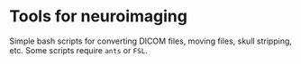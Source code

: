 # Tools for neuroimaging
Simple bash scripts for converting DICOM files, moving files, skull stripping, etc. Some scripts require `ants` or `FSL`.


